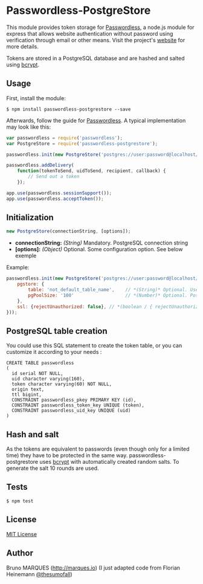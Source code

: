 # Passwordless-PostgreStore

This module provides token storage for [Passwordless](https://github.com/florianheinemann/passwordless), a node.js module for express that allows website authentication without password using verification through email or other means. Visit the project's [website](https://passwordless.net) for more details.

Tokens are stored in a PostgreSQL database and are hashed and salted using [bcrypt](https://github.com/ncb000gt/node.bcrypt.js/).

## Usage

First, install the module:

`$ npm install passwordless-postgrestore --save`

Afterwards, follow the guide for [Passwordless](https://github.com/florianheinemann/passwordless). A typical implementation may look like this:

```javascript
var passwordless = require('passwordless');
var PostgreStore = require('passwordless-postgrestore');

passwordless.init(new PostgreStore('postgres://user:password@localhost/database'));

passwordless.addDelivery(
    function(tokenToSend, uidToSend, recipient, callback) {
        // Send out a token
    });

app.use(passwordless.sessionSupport());
app.use(passwordless.acceptToken());
```

## Initialization

```javascript
new PostgreStore(connectionString, [options]);
```
* **connectionString:** *(String)* Mandatory. PostgreSQL connection string
* **[options]:** *(Object)* Optional. Some configuration option. See below exemple

Example:
```javascript
passwordless.init(new PostgreStore('postgres://user:password@localhost/database', {
    pgstore: {
        table: 'not_default_table_name',    // *(String)* Optional. Use another table to store token, default is 'passwordless'
        pgPoolSize: '100'                   // *(Number)* Optional. Postgre client pool size
    },
    ssl: {rejectUnauthorized: false}, // *(boolean / { rejectUnauthorized: boolean})* Optional. Used to solve self signed cerificate error in pg npm module
}));
```

## PostgreSQL table creation
You could use this SQL statement to create the token table, or you can customize it according to your needs :

```
CREATE TABLE passwordless
(
  id serial NOT NULL,
  uid character varying(160),
  token character varying(60) NOT NULL,
  origin text,
  ttl bigint,
  CONSTRAINT passwordless_pkey PRIMARY KEY (id),
  CONSTRAINT passwordless_token_key UNIQUE (token),
  CONSTRAINT passwordless_uid_key UNIQUE (uid)
)
```

## Hash and salt
As the tokens are equivalent to passwords (even though only for a limited time) they have to be protected in the same way. passwordless-postgrestore uses [bcrypt](https://github.com/ncb000gt/node.bcrypt.js/) with automatically created random salts. To generate the salt 10 rounds are used.

## Tests

`$ npm test`

## License

[MIT License](http://opensource.org/licenses/MIT)

## Author
Bruno MARQUES (http://marques.io) (I just adapted code from Florian Heinemann [@thesumofall](http://twitter.com/thesumofall/))
